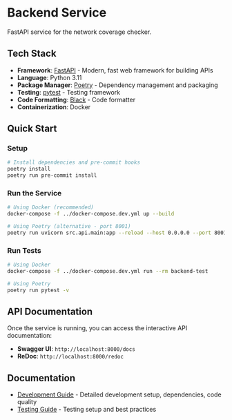 # Backend Service

FastAPI service for the network coverage checker.

## Tech Stack

- **Framework**: [FastAPI](https://fastapi.tiangolo.com/) - Modern, fast web framework for building APIs
- **Language**: Python 3.11
- **Package Manager**: [Poetry](https://python-poetry.org/) - Dependency management and packaging
- **Testing**: [pytest](https://pytest.org/) - Testing framework
- **Code Formatting**: [Black](https://black.readthedocs.io/) - Code formatter
- **Containerization**: Docker

## Quick Start

### Setup

```bash
# Install dependencies and pre-commit hooks
poetry install
poetry run pre-commit install
```

### Run the Service

```bash
# Using Docker (recommended)
docker-compose -f ../docker-compose.dev.yml up --build

# Using Poetry (alternative - port 8001)
poetry run uvicorn src.api.main:app --reload --host 0.0.0.0 --port 8001
```

### Run Tests

```bash
# Using Docker
docker-compose -f ../docker-compose.dev.yml run --rm backend-test

# Using Poetry
poetry run pytest -v
```

## API Documentation

Once the service is running, you can access the interactive API documentation:

- **Swagger UI**: `http://localhost:8000/docs`
- **ReDoc**: `http://localhost:8000/redoc`

## Documentation

- [Development Guide](docs/development.md) - Detailed development setup, dependencies, code quality
- [Testing Guide](docs/testing.md) - Testing setup and best practices
